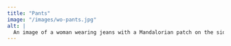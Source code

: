 ```yaml
---
title: "Pants"
image: "/images/wo-pants.jpg"
alt: |
  An image of a woman wearing jeans with a Mandalorian patch on the side.
---
```


